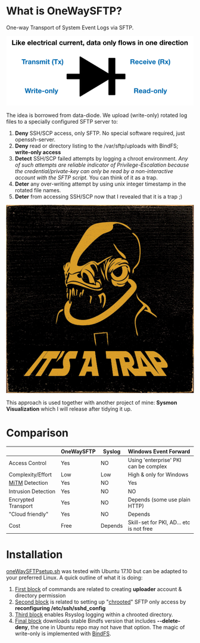 # What is OneWaySFTP?
One-way Transport of System Event Logs via SFTP. 

![diode](img/diode.png)

The idea is borrowed from data-diode. We upload (write-only) rotated log files to a specially configured SFTP server to:

1. **Deny** SSH/SCP access, only SFTP. No special software required, just openssh-server.
2. **Deny** read or directory listing to the /var/sftp/uploads with BindFS; **write-only access**
3. **Detect** SSH/SCP failed attempts by logging a chroot environment. *Any of such attempts are reliable indicator of Privilege-Escalation because the credential/private-key can only be read by a non-interactive account with the SFTP script.* You can think of it as a trap.
4. **Deter** any over-writing attempt by using unix integer timestamp in the rotated file names. 
5. **Deter** from accessing SSH/SCP now that I revealed that it is a trap ;)

![funny-sign-it-s-a-trap-image-of-admiral-ackbar-1.gif](img/funny-sign-it-s-a-trap-image-of-admiral-ackbar-1.gif.jpeg)

This approach is used together with another project of mine: **Sysmon Visualization** which I will release after tidying it up.

# Comparison

|                                                              | OneWaySFTP | Syslog  | Windows Event Forward                    |
| ------------------------------------------------------------ | ---------- | ------- | :--------------------------------------- |
| Access Control                                               | Yes        | NO      | Using 'enterprise' PKI can be complex    |
| Complexity/Effort                                            | Low        | Low     | High & only for Windows                  |
| [MiTM](https://en.wikipedia.org/wiki/Man-in-the-middle_attack) Detection | Yes        | NO      | Yes                                      |
| Intrusion Detection                                          | Yes        | NO      | NO                                       |
| Encrypted Transport                                          | Yes        | NO      | Depends (some use plain HTTP)            |
| "Cloud friendly"                                             | Yes        | NO      | Depends                                  |
| Cost                                                         | Free       | Depends | Skill-set for PKI, AD... etc is not free |

# Installation

[oneWaySFTPsetup.sh](https://github.com/jymcheong/OneWaySFTP/blob/master/oneWaySFTPsetup.sh) was tested with Ubuntu 17.10 but can be adapted to your preferred Linux. A quick outline of what it is doing:

1. [First block](https://github.com/jymcheong/OneWaySFTP/blob/58142c5ab4c933829af0bc86fda954364d98b4eb/oneWaySFTPsetup.sh#L3) of commands are related to creating **uploader** account & directory permission
2. [Second block](https://github.com/jymcheong/OneWaySFTP/blob/58142c5ab4c933829af0bc86fda954364d98b4eb/oneWaySFTPsetup.sh#L10) is related to setting up "[chrooted](https://en.wikipedia.org/wiki/Chroot)" SFTP only access by **reconfiguring /etc/ssh/sshd_config** 
3. [Third block](https://github.com/jymcheong/OneWaySFTP/blob/58142c5ab4c933829af0bc86fda954364d98b4eb/oneWaySFTPsetup.sh#L28) enables Rsyslog logging within a chrooted directory.
4. [Final block](https://github.com/jymcheong/OneWaySFTP/blob/58142c5ab4c933829af0bc86fda954364d98b4eb/oneWaySFTPsetup.sh#L36) downloads stable Bindfs version that includes **--delete-deny**, the one in Ubuntu repo may not have that option. The magic of write-only is implemented with [BindFS](https://bindfs.org).